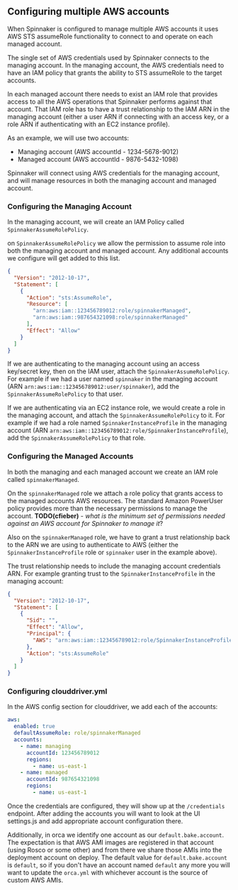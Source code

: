 ## Configuring multiple AWS accounts

When Spinnaker is configured to manage multiple AWS accounts it uses AWS STS
assumeRole functionality to connect to and operate on each managed account.

The single set of AWS credentials used by Spinnaker connects to the managing
account. In the managing account, the AWS credentials need to have an IAM policy 
that grants the ability to STS assumeRole to the target accounts.

In each managed account there needs to exist an IAM role that provides access to
all the AWS operations that Spinnaker performs against that account. That IAM role
has to have a trust relationship to the IAM ARN in the managing account (either a
user ARN if connecting with an access key, or a role ARN if authenticating with an EC2
instance profile).

As an example, we will use two accounts:
* Managing account (AWS accountId - 1234-5678-9012)
* Managed account (AWS accountId - 9876-5432-1098)

Spinnaker will connect using AWS credentials for the managing account, and will
manage resources in both the managing account and managed account.

### Configuring the Managing Account

In the managing account, we will create an IAM Policy called `SpinnakerAssumeRolePolicy`.

on `SpinnakerAssumeRolePolicy` we allow the permission to assume role into both the managing
account and managed account. Any additional accounts we configure will get added to this list.

````json
{
  "Version": "2012-10-17", 
  "Statement": [
    {
      "Action": "sts:AssumeRole",
      "Resource": [
        "arn:aws:iam::123456789012:role/spinnakerManaged",
        "arn:aws:iam::987654321098:role/spinnakerManaged"
      ], 
      "Effect": "Allow"
    }
  ]
}
````

If we are authenticating to the managing account using an access key/secret key, then on
the IAM user, attach the `SpinnakerAssumeRolePolicy`. For example if we had a user named
`spinnaker` in the managing account (ARN `arn:aws:iam::123456789012:user/spinnaker`),
add the `SpinnakerAssumeRolePolicy` to that user.

If we are authenticating via an EC2 instance role, we would create a role in the managing
account, and attach the `SpinnakerAssumeRolePolicy` to it. For example if we had a role
named `SpinnakerInstanceProfile` in the managing account 
(ARN `arn:aws:iam::123456789012:role/SpinnakerInstanceProfile`), add the
`SpinnakerAssumeRolePolicy` to that role.

### Configuring the Managed Accounts

In both the managing and each managed account we create an IAM role called `spinnakerManaged`.

On the `spinnakerManaged` role we attach a role policy that grants access to the managed accounts AWS
resources. The standard Amazon PowerUser policy provides more than the necessary permissions to
manage the account. **TODO(cfieber)** - *what is the minimum set of permissions needed against an
AWS account for Spinnaker to manage it*?

Also on the `spinnakerManaged` role, we have to grant a trust relationship back to the ARN we
are using to authenticate to AWS (either the `SpinnakerInstanceProfile` role or `spinnaker` user
in the example above).

The trust relationship needs to include the managing account credentials ARN. For example granting
trust to the `SpinnakerInstanceProfile` in the managing account:

````json
{
  "Version": "2012-10-17",
  "Statement": [
    {
      "Sid": "",
      "Effect": "Allow",
      "Principal": {
        "AWS": "arn:aws:iam::123456789012:role/SpinnakerInstanceProfile"
      },
      "Action": "sts:AssumeRole"
    }
  ]
}
````

### Configuring clouddriver.yml

In the AWS config section for clouddriver, we add each of the accounts:

````yml
aws:
  enabled: true
  defaultAssumeRole: role/spinnakerManaged
  accounts:
    - name: managing
      accountId: 123456789012
      regions:
        - name: us-east-1
    - name: managed
      accountId: 987654321098
      regions:
        - name: us-east-1
````

Once the credentials are configured, they will show up at the `/credentials` endpoint.
After adding the accounts you will want to look at the UI settings.js and add appropriate
account configuration there.

Additionally, in orca we identify one account as our `default.bake.account`. The expectation
is that AWS AMI images are registered in that account (using Rosco or some other) and from
there we share those AMIs into the deployment account on deploy. The default value for
`default.bake.account` is `default`, so if you don't have an account named `default` any
more you will want to update the `orca.yml` with whichever account is the source of 
custom AWS AMIs.
